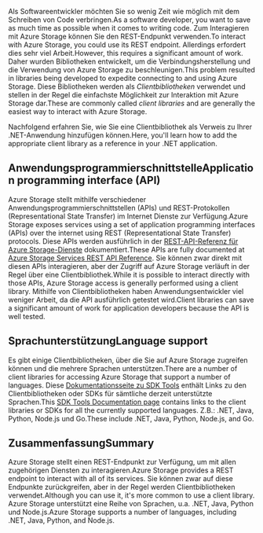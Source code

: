 <span data-ttu-id="911ef-101">Als Softwareentwickler möchten Sie so wenig Zeit wie möglich mit dem Schreiben von Code verbringen.</span><span class="sxs-lookup"><span data-stu-id="911ef-101">As a software developer, you want to save as much time as possible when it comes to writing code.</span></span> <span data-ttu-id="911ef-102">Zum Interagieren mit Azure Storage können Sie den REST-Endpunkt verwenden.</span><span class="sxs-lookup"><span data-stu-id="911ef-102">To interact with Azure Storage, you could use its REST endpoint.</span></span> <span data-ttu-id="911ef-103">Allerdings erfordert dies sehr viel Arbeit.</span><span class="sxs-lookup"><span data-stu-id="911ef-103">However, this requires a significant amount of work.</span></span> <span data-ttu-id="911ef-104">Daher wurden Bibliotheken entwickelt, um die Verbindungsherstellung und die Verwendung von Azure Storage zu beschleunigen.</span><span class="sxs-lookup"><span data-stu-id="911ef-104">This problem resulted in libraries being developed to expedite connecting to and using Azure Storage.</span></span> <span data-ttu-id="911ef-105">Diese Bibliotheken werden als *Clientbibliotheken* verwendet und stellen in der Regel die einfachste Möglichkeit zur Interaktion mit Azure Storage dar.</span><span class="sxs-lookup"><span data-stu-id="911ef-105">These are commonly called *client libraries* and are generally the easiest way to interact with Azure Storage.</span></span> 

<span data-ttu-id="911ef-106">Nachfolgend erfahren Sie, wie Sie eine Clientbibliothek als Verweis zu Ihrer .NET-Anwendung hinzufügen können.</span><span class="sxs-lookup"><span data-stu-id="911ef-106">Here, you'll learn how to add the appropriate client library as a reference in your .NET application.</span></span>

## <a name="application-programming-interface-api"></a><span data-ttu-id="911ef-107">Anwendungsprogrammierschnittstelle</span><span class="sxs-lookup"><span data-stu-id="911ef-107">Application programming interface (API)</span></span>

<span data-ttu-id="911ef-108">Azure Storage stellt mithilfe verschiedener Anwendungsprogrammierschnittstellen (APIs) und REST-Protokollen (Representational State Transfer) im Internet Dienste zur Verfügung.</span><span class="sxs-lookup"><span data-stu-id="911ef-108">Azure Storage exposes services using a set of application programming interfaces (APIs) over the internet using REST (Representational State Transfer) protocols.</span></span> <span data-ttu-id="911ef-109">Diese APIs werden ausführlich in der [REST-API-Referenz für Azure Storage-Dienste](https://docs.microsoft.com/rest/api/storageservices/) dokumentiert.</span><span class="sxs-lookup"><span data-stu-id="911ef-109">These APIs are fully documented at [Azure Storage Services REST API Reference](https://docs.microsoft.com/rest/api/storageservices/).</span></span> <span data-ttu-id="911ef-110">Sie können zwar direkt mit diesen APIs interagieren, aber der Zugriff auf Azure Storage verläuft in der Regel über eine Clientbibliothek.</span><span class="sxs-lookup"><span data-stu-id="911ef-110">While it is possible to interact directly with those APIs, Azure Storage access is generally performed using a client library.</span></span> <span data-ttu-id="911ef-111">Mithilfe von Clientbibliotheken haben Anwendungsentwickler viel weniger Arbeit, da die API ausführlich getestet wird.</span><span class="sxs-lookup"><span data-stu-id="911ef-111">Client libraries can save a significant amount of work for application developers because the API is well tested.</span></span>

## <a name="language-support"></a><span data-ttu-id="911ef-112">Sprachunterstützung</span><span class="sxs-lookup"><span data-stu-id="911ef-112">Language support</span></span>

<span data-ttu-id="911ef-113">Es gibt einige Clientbibliotheken, über die Sie auf Azure Storage zugreifen können und die mehrere Sprachen unterstützen.</span><span class="sxs-lookup"><span data-stu-id="911ef-113">There are a number of client libraries for accessing Azure Storage that support a number of languages.</span></span> <span data-ttu-id="911ef-114">Diese [Dokumentationsseite zu SDK Tools](https://docs.microsoft.com/azure/#pivot=sdkstools) enthält Links zu den Clientbibliotheken oder SDKs für sämtliche derzeit unterstützte Sprachen.</span><span class="sxs-lookup"><span data-stu-id="911ef-114">This [SDK Tools Documentation page](https://docs.microsoft.com/azure/#pivot=sdkstools) contains links to the client libraries or SDKs for all the currently supported languages.</span></span> <span data-ttu-id="911ef-115">Z.B.: .NET, Java, Python, Node.js und Go.</span><span class="sxs-lookup"><span data-stu-id="911ef-115">These include .NET, Java, Python, Node.js, and Go.</span></span>

## <a name="summary"></a><span data-ttu-id="911ef-116">Zusammenfassung</span><span class="sxs-lookup"><span data-stu-id="911ef-116">Summary</span></span>

<span data-ttu-id="911ef-117">Azure Storage stellt einen REST-Endpunkt zur Verfügung, um mit allen zugehörigen Diensten zu interagieren.</span><span class="sxs-lookup"><span data-stu-id="911ef-117">Azure Storage provides a REST endpoint to interact with all of its services.</span></span> <span data-ttu-id="911ef-118">Sie können zwar auf diese Endpunkte zurückgreifen, aber in der Regel werden Clientbibliotheken verwendet.</span><span class="sxs-lookup"><span data-stu-id="911ef-118">Although you can use it, it's more common to use a client library.</span></span> <span data-ttu-id="911ef-119">Azure Storage unterstützt eine Reihe von Sprachen, u.a. .NET, Java, Python und Node.js.</span><span class="sxs-lookup"><span data-stu-id="911ef-119">Azure Storage supports a number of languages, including .NET, Java, Python, and Node.js.</span></span>
